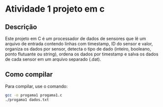 # Atividade 1 projeto em c

## Descrição
Este projeto em C é um processador de dados de sensores que lê um arquivo de entrada contendo linhas com timestamp, ID do sensor e valor, organiza os dados por sensor, detecta o tipo de dado (inteiro, booleano, ponto flutuante ou string), ordena os dados por timestamp e salva os dados de cada sensor em um arquivo separado (.dat).

## Como compilar
Para compilar, use o comando:

```bash
gcc -o progama1 progama1.c
./progama1 dados.txt

